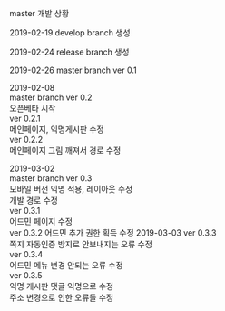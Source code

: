master 개발 상황

2019-02-19
develop branch 생성

2019-02-24
release branch 생성

2019-02-26
master branch ver 0.1

2019-02-08  
master branch ver 0.2  
오픈베타 시작  
ver 0.2.1  
메인페이지, 익명게시판 수정  
ver 0.2.2  
메인페이지 그림 깨져서 경로 수정  

2019-03-02  
master branch ver 0.3  
모바일 버전 익명 적용, 레이아웃 수정  
개발 경로 수정  
ver 0.3.1  
어드민 페이지 수정  
ver 0.3.2
어드민 추가 권한 획득 수정 
2019-03-03 
ver 0.3.3  
쪽지 자동인증 방지로 안보내지는 오류 수정  
ver 0.3.4  
어드민 메뉴 변경 안되는 오류 수정  
ver 0.3.5  
익명 게시판 댓글 익명으로 수정  
주소 변경으로 인한 오류들 수정  